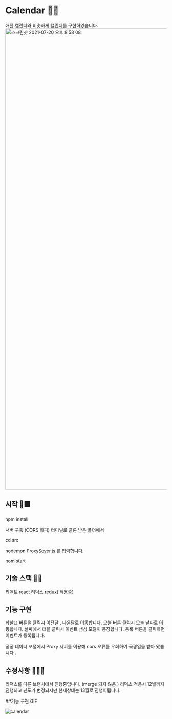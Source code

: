 # Calendar 📆📅

애플 캘린더와 비슷하게 캘린더를 구현하였습니다. <img width="1438" alt="스크린샷 2021-07-20 오후 8 58 08" src="https://user-images.githubusercontent.com/75825734/126321191-a344e944-2b9a-4416-b21e-826dc00c8e12.png">



## 시작 🎉🟪
npm install 

서버 구축 (CORS 회피) 
터미널로 클론 받은 폴더에서 

cd src 

nodemon ProxySever.js 를 입력합니다. 


nom start 



## 기술 스택 🏁🚩
리액트 react
리덕스 redux( 적용중) 

## 기능 구현 
화살표 버튼을 클릭시 이전달 , 다음달로 이동합니다. 
오늘 버튼 클릭시 오늘 날짜로 이동합니다. 
날짜에서 더블 클릭시 이벤트 생성 모달이 등장합니다. 
등록 버튼을 클릭하면 이벤트가 등록됩니다. 

공공 데이터 포털에서 Proxy 서버를 이용해 cors 오류를 우회하여 국경일을 받아 왔습니다 .


## 수정사항 🏴‍☠️🙊
리덕스를 다른 브랜치에서 진행중입니다. (merge 되지 않음 ) 
리덕스 적용시 12월까지 진행되고 년도가 변경되지만 
현재상태는 13월로 진행이됩니다. 


##기능 구현 GIF

![calendar](https://user-images.githubusercontent.com/75825734/126321341-b28ffd93-fcf3-4584-a188-70407773bacd.gif)


